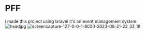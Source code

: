 # PFF
i made this  project using laravel it's an event management system 
![headjpg](https://github.com/NadiaOutizi/PFF/assets/107075774/b01dd3b1-5c69-4447-8690-1825d758e1f7)
![screencapture-127-0-0-1-8000-2023-08-21-22_33_18](https://github.com/NadiaOutizi/PFF/assets/107075774/ac025c20-2a2d-452c-9bd6-960762c1461f)
